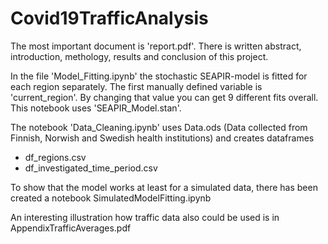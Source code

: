 # Covid19TrafficAnalysis

The most important document is 'report.pdf'. There is written abstract, introduction, methology, results and conclusion of this project.

In the file 'Model_Fitting.ipynb' the stochastic SEAPIR-model is fitted for each region separately. 
The first manually defined variable is 'current_region'. By changing that value you can get 9 different fits overall. 
This notebook uses 'SEAPIR_Model.stan'.

The notebook 'Data_Cleaning.ipynb' uses Data.ods (Data collected from Finnish, Norwish and Swedish health institutions) and creates dataframes 
- df_regions.csv 
- df_investigated_time_period.csv 

To show that the model works at least for a simulated data, there has been created a notebook SimulatedModelFitting.ipynb

An interesting illustration how traffic data also could be used is in AppendixTrafficAverages.pdf
